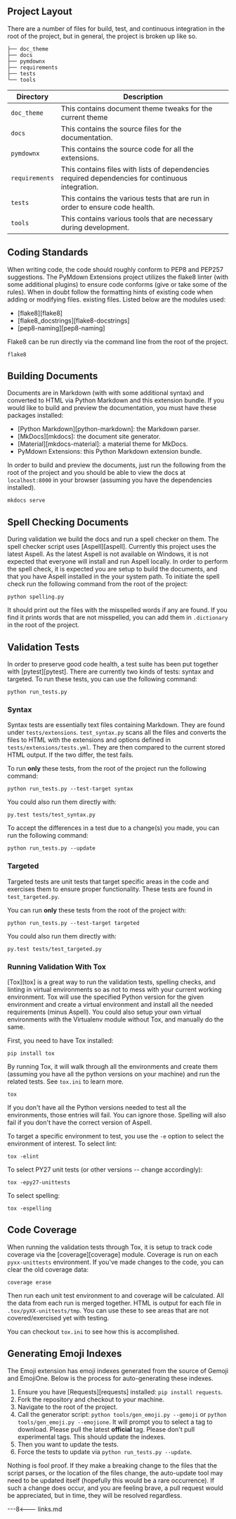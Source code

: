 ## Project Layout

There are a number of files for build, test, and continuous integration in the root of the project, but in general, the project is broken up like so.

```
├── doc_theme
├── docs
├── pymdownx
├── requirements
├── tests
└── tools
```

Directory      | Description
-------------- | -----------
`doc_theme`    | This contains document theme tweaks for the current theme
`docs`         | This contains the source files for the documentation.
`pymdownx`     | This contains the source code for all the extensions.
`requirements` | This contains files with lists of dependencies required dependencies for continuous integration.
`tests`        | This contains the various tests that are run in order to ensure code health.
`tools`        | This contains various tools that are necessary during development.

## Coding Standards

When writing code, the code should roughly conform to PEP8 and PEP257 suggestions.  The PyMdown Extensions project utilizes the flake8 linter (with some additional plugins) to ensure code conforms (give or take some of the rules).  When in doubt follow the formatting hints of existing code when adding or modifying files. existing files.  Listed below are the modules used:

- [flake8][flake8]
- [flake8_docstrings][flake8-docstrings]
- [pep8-naming][pep8-naming]

Flake8 can be run directly via the command line from the root of the project.

```
flake8
```

## Building Documents

Documents are in Markdown (with with some additional syntax) and converted to HTML via Python Markdown and this extension bundle. If you would like to build and preview the documentation, you must have these packages installed:

- [Python Markdown][python-markdown]: the Markdown parser.
- [MkDocs][mkdocs]: the document site generator.
- [Material][mkdocs-material]: a material theme for MkDocs.
- PyMdown Extensions: this Python Markdown extension bundle.

In order to build and preview the documents, just run the following from the root of the project and you should be able to view the docs at `localhost:8000` in your browser (assuming you have the dependencies installed).

```
mkdocs serve
```

## Spell Checking Documents

During validation we build the docs and run a spell checker on them.  The spell checker script uses [Aspell][aspell].  Currently this project uses the latest Aspell.  As the latest Aspell is not available on Windows, it is not expected that everyone will install and run Aspell locally.  In order to perform the spell check, it is expected you are setup to build the documents, and that you have Aspell installed in the your system path. To initiate the spell check run the following command from the root of the project:

```
python spelling.py
```

It should print out the files with the misspelled words if any are found.  If you find it prints words that are not misspelled, you can add them in `.dictionary` in the root of the project.

## Validation Tests

In order to preserve good code health, a test suite has been put together with [pytest][pytest]. There are currently two kinds of tests: syntax and targeted.  To run these tests, you can use the following command:

```
python run_tests.py
```

### Syntax

Syntax tests are essentially text files containing Markdown. They are found under `tests/extensions`.  `test_syntax.py` scans all the files and converts the files to HTML with the extensions and options defined in `tests/extensions/tests.yml`.  They are then compared to the current stored HTML output.  If the two differ, the test fails.

To run **only** these tests, from the root of the project run the following command:

```
python run_tests.py --test-target syntax
```

You could also run them directly with:

```
py.test tests/test_syntax.py
```

To accept the differences in a test due to a change(s) you made, you can run the following command:

```
python run_tests.py --update
```

### Targeted

Targeted tests are unit tests that target specific areas in the code and exercises them to ensure proper functionality.  These tests are found in `test_targeted.py`.

You can run **only** these tests from the root of the project with:

```
python run_tests.py --test-target targeted
```

You could also run them directly with:

```
py.test tests/test_targeted.py
```

### Running Validation With Tox

[Tox][tox] is a great way to run the validation tests, spelling checks, and linting in virtual environments so as not to mess with your current working environment. Tox will use the specified Python version for the given environment and create a virtual environment and install all the needed requirements (minus Aspell).  You could also setup your own virtual environments with the Virtualenv module without Tox, and manually do the same.

First, you need to have Tox installed:

```
pip install tox
```

By running Tox, it will walk through all the environments and create them (assuming you have all the python versions on your machine) and run the related tests.  See `tox.ini` to learn more.

```
tox
```

If you don't have all the Python versions needed to test all the environments, those entries will fail.  You can ignore those.  Spelling will also fail if you don't have the correct version of Aspell.

To target a specific environment to test, you use the `-e` option to select the environment of interest.  To select lint:

```
tox -elint
```

To select PY27 unit tests (or other versions -- change accordingly):

```
tox -epy27-unittests
```

To select spelling:

```
tox -espelling
```

## Code Coverage

When running the validation tests through Tox, it is setup to track code coverage via the [coverage][coverage] module.  Coverage is run on each `pyxx-unittests` environment.  If you've made changes to the code, you can clear the old coverage data:

```
coverage erase
```

Then run each unit test environment to and coverage will be calculated. All the data from each run is merged together.  HTML is output for each file in `.tox/pyXX-unittests/tmp`.  You can use these to see areas that are not covered/exercised yet with testing.

You can checkout `tox.ini` to see how this is accomplished.

## Generating Emoji Indexes

The Emoji extension has emoji indexes generated from the source of Gemoji and EmojiOne.  Below is the process for auto-generating these indexes.

1. Ensure you have [Requests][requests] installed: `pip install requests`.
2. Fork the repository and checkout to your machine.
3. Navigate to the root of the project.
4. Call the generator script: `python tools/gen_emoji.py --gemoji` or `python tools/gen_emoji.py --emojione`.  It will prompt you to select a tag to download.  Please pull the latest **official** tag.  Please don't pull experimental tags.  This should update the indexes.
5. Then you want to update the tests.
6. Force the tests to update via `python run_tests.py --update`.

Nothing is fool proof.  If they make a breaking change to the files that the script parses, or the location of the files change, the auto-update tool may need to be updated itself (hopefully this would be a rare occurrence).  If such a change does occur, and you are feeling brave, a pull request would be appreciated, but in time, they will be resolved regardless.

---8<--- links.md
